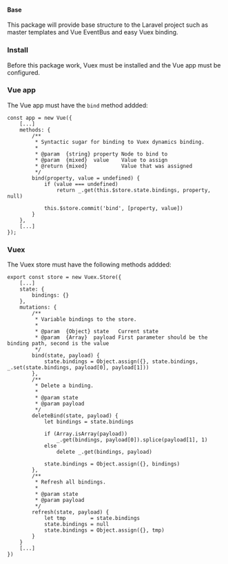 #### Base

This package will provide base structure to the Laravel project such as master templates and Vue EventBus and easy
Vuex binding.

### Install

Before this package work, Vuex must be installed and the Vue app must be configured.

### Vue app

The Vue app must have the `bind` method addded:

````
const app = new Vue({
    [...]
    methods: {
        /**
         * Syntactic sugar for binding to Vuex dynamics binding.
         *
         * @param  {string} property Node to bind to
         * @param  {mixed}  value    Value to assign
         * @return {mixed}           Value that was assigned
         */
        bind(property, value = undefined) {
            if (value === undefined)
                return _.get(this.$store.state.bindings, property, null)

            this.$store.commit('bind', [property, value])
        }
    },
    [...]
});
````

### Vuex

The Vuex store must have the following methods addded:

````
export const store = new Vuex.Store({
    [...]
    state: {
        bindings: {}
    },
    mutations: {
        /**
         * Variable bindings to the store.
         *
         * @param  {Object} state   Current state
         * @param  {Array}  payload First parameter should be the binding path, second is the value
         */
        bind(state, payload) {
            state.bindings = Object.assign({}, state.bindings, _.set(state.bindings, payload[0], payload[1]))
        },
        /**
         * Delete a binding.
         *
         * @param state
         * @param payload
         */
        deleteBind(state, payload) {
            let bindings = state.bindings

            if (Array.isArray(payload))
                _.get(bindings, payload[0]).splice(payload[1], 1)
            else
                delete _.get(bindings, payload)

            state.bindings = Object.assign({}, bindings)
        },
        /**
         * Refresh all bindings.
         *
         * @param state
         * @param payload
         */
        refresh(state, payload) {
            let tmp        = state.bindings
            state.bindings = null
            state.bindings = Object.assign({}, tmp)
        }
    }
    [...]
})
````
